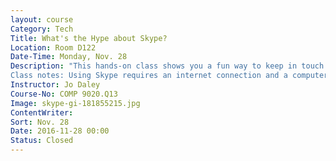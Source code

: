 ```yaml
---
layout: course
Category: Tech
Title: What's the Hype about Skype?
Location: Room D122
Date-Time: Monday, Nov. 28
Description: "This hands-on class shows you a fun way to keep in touch with loved-ones across the nation and the world. Learn how to place phone calls and take part in free video chats using Skype. This seminar will cover basic functionality of Skype, including download and install, how to create a profile, setting up an account, adding other users, and creating groups.
Class notes: Using Skype requires an internet connection and a computer or mobile device with a microphone and speakers. Video chats require a webcam. If you have an existing Skype account, please bring your login information to class. Prerequisite: Basic computer and Internet skills."
Instructor: Jo Daley
Course-No: COMP 9020.Q13
Image: skype-gi-181855215.jpg
ContentWriter:
Sort: Nov. 28
Date: 2016-11-28 00:00
Status: Closed
---
```

